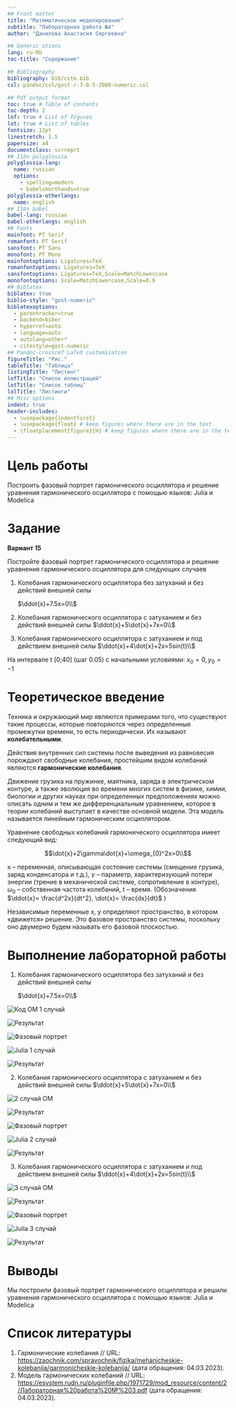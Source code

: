 ```yaml
---
## Front matter
title: "Математическое моделирование"
subtitle: "Лабораторная работа №4"
author: "Данилова Анастасия Сергеевна"

## Generic otions
lang: ru-RU
toc-title: "Содержание"

## Bibliography
bibliography: bib/cite.bib
csl: pandoc/csl/gost-r-7-0-5-2008-numeric.csl

## Pdf output format
toc: true # Table of contents
toc-depth: 2
lof: true # List of figures
lot: true # List of tables
fontsize: 12pt
linestretch: 1.5
papersize: a4
documentclass: scrreprt
## I18n polyglossia
polyglossia-lang:
  name: russian
  options:
	- spelling=modern
	- babelshorthands=true
polyglossia-otherlangs:
  name: english
## I18n babel
babel-lang: russian
babel-otherlangs: english
## Fonts
mainfont: PT Serif
romanfont: PT Serif
sansfont: PT Sans
monofont: PT Mono
mainfontoptions: Ligatures=TeX
romanfontoptions: Ligatures=TeX
sansfontoptions: Ligatures=TeX,Scale=MatchLowercase
monofontoptions: Scale=MatchLowercase,Scale=0.9
## Biblatex
biblatex: true
biblio-style: "gost-numeric"
biblatexoptions:
  - parentracker=true
  - backend=biber
  - hyperref=auto
  - language=auto
  - autolang=other*
  - citestyle=gost-numeric
## Pandoc-crossref LaTeX customization
figureTitle: "Рис."
tableTitle: "Таблица"
listingTitle: "Листинг"
lofTitle: "Список иллюстраций"
lotTitle: "Список таблиц"
lolTitle: "Листинги"
## Misc options
indent: true
header-includes:
  - \usepackage{indentfirst}
  - \usepackage{float} # keep figures where there are in the text
  - \floatplacement{figure}{H} # keep figures where there are in the text
---
```


# Цель работы

Построить фазовый портрет гармонического осциллятора и решение уравнения
гармонического осциллятора с помощью языков: Julia и Modelica

# Задание

**Вариант 15**

Постройте фазовый портрет гармонического осциллятора и решение уравнения
гармонического осциллятора для следующих случаев
1. Колебания гармонического осциллятора без затуханий и без действий внешней
силы 

    $\ddot{x}+7.5x=0\\$
2. Колебания гармонического осциллятора c затуханием и без действий внешней
силы
    $\ddot{x}+5\dot{x}+7x=0\\$

3. Колебания гармонического осциллятора c затуханием и под действием внешней
силы
    $\ddot{x}+4\dot{x}+2x=5sin(t)\\$

На интервале
t [0;40] (шаг 0.05) с начальными условиями: $x_{0} = 0, y_{0} =-1$



# Теоретическое введение

Техника и окружающий мир являются примерами того, что существуют такие процессы, которые повторяются через определенные промежутки времени, то есть периодически. Их называют **колебательными**.

Действия внутренних сил системы после выведения из равновесия порождают свободные колебания, простейшим видом колебаний являются **гармонические колебания**.


Движение грузика на пружинке, маятника, заряда в электрическом контуре, а
также эволюция во времени многих систем в физике, химии, биологии и других
науках при определенных предположениях можно описать одним и тем же
дифференциальным уравнением, которое в теории колебаний выступает в качестве
основной модели. Эта модель называется линейным гармоническим осциллятором.

Уравнение свободных колебаний гармонического осциллятора имеет
следующий вид:

 $$\dot{x}+2\gamma\dot{x}+\omega_{0}^2x=0\\$$

 x – переменная, описывающая состояние системы (смещение грузика, заряд
конденсатора и т.д.), $\gamma$ – параметр, характеризующий потери энергии (трение в механической системе, сопротивление в контуре),
$\omega_{0}$ – собственная частота
колебаний, t – время. 
(Обозначения
$\ddot{x}= \frac{d^2x}{dt^2}, \dot{x}= \frac{dx}{dt}$
)

Независимые переменные x, y определяют пространство, в котором
«движется» решение. Это фазовое пространство системы, поскольку оно двумерно
будем называть его фазовой плоскостью.

# Выполнение лабораторной работы

1. Колебания гармонического осциллятора без затуханий и без действий внешней
силы 

    $\ddot{x}+7.5x=0\\$

 ![Код OM 1 случай](image/%D1%80%D0%B8%D1%811.jpg)

 ![Результат](image/%D1%80%D0%B8%D1%812.jpg)

 ![Фазовый портрет](image/%D1%80%D0%B8%D1%813.jpg)

 ![Julia 1 случай](image/%D1%80%D0%B8%D1%8110.jpg)

 ![Результат](image/%D1%80%D0%B8%D1%8111.jpg)

2. Колебания гармонического осциллятора c затуханием и без действий внешней
силы
    $\ddot{x}+5\dot{x}+7x=0\\$

![2 случай OM](image/%D1%80%D0%B8%D1%814.jpg)

![Результат](image/%D1%80%D0%B8%D1%815.jpg)

![Фазовый портрет](image/%D1%80%D0%B8%D1%816.jpg)

![Julia 2 случай](image/%D1%80%D0%B8%D1%8112.jpg)

![Результат](image/%D1%80%D0%B8%D1%8113.jpg)

3. Колебания гармонического осциллятора c затуханием и под действием внешней
силы
    $\ddot{x}+4\dot{x}+2x=5sin(t)\\$

![3 случай OM](image/%D1%80%D0%B8%D1%817.jpg)

![Результат](image/%D1%80%D0%B8%D1%818.jpg)

![Фазовый портрет](image/%D1%80%D0%B8%D1%819.jpg)

![Julia 3 случай](image/%D1%80%D0%B8%D1%8114.jpg)

![Результат](image/%D1%80%D0%B8%D1%8115.jpg)


# Выводы

Мы построили фазовый портрет гармонического осциллятора и решили уравнения
гармонического осциллятора с помощью языков: Julia и Modelica

# Список литературы

1. Гармонические колебания // URL: https://zaochnik.com/spravochnik/fizika/mehanicheskie-kolebanija/garmonicheskie-kolebanija/ (дата обращения: 04.03.2023). 
2. Модель гармонических колебаний // URL: https://esystem.rudn.ru/pluginfile.php/1971729/mod_resource/content/2/Лабораторная%20работа%20№%203.pdf (дата обращения: 04.03.2023).
